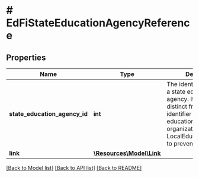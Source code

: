 # # EdFiStateEducationAgencyReference

## Properties

Name | Type | Description | Notes
------------ | ------------- | ------------- | -------------
**state_education_agency_id** | **int** | The identifier assigned to a state education agency. It must be distinct from any other identifier assigned to educational organizations, such as a LocalEducationAgencyId, to prevent duplication. |
**link** | [**\Resources\Model\Link**](Link.md) |  | [optional]

[[Back to Model list]](../../README.md#models) [[Back to API list]](../../README.md#endpoints) [[Back to README]](../../README.md)
